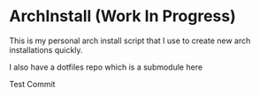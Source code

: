 # ArchInstall (Work In Progress)

This is my personal arch install script that I use to create new arch installations quickly.

I also have a dotfiles repo which is a submodule here

Test Commit
